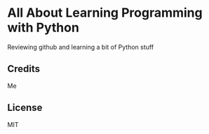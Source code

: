 # All About Learning Programming with Python
Reviewing github and learning a bit of Python stuff

## Credits
Me

## License
MIT
